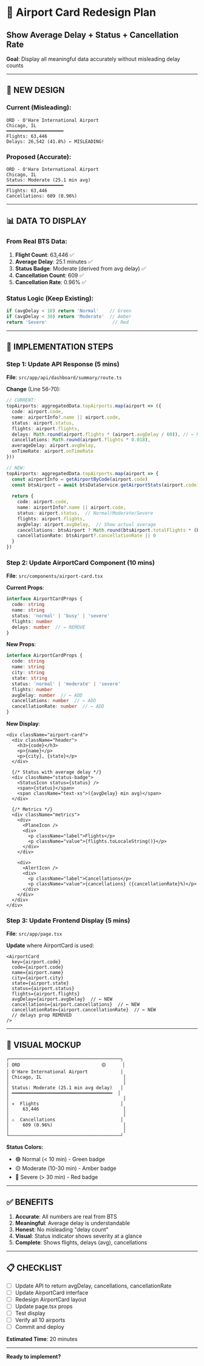 # 🏢 Airport Card Redesign Plan
## Show Average Delay + Status + Cancellation Rate

**Goal**: Display all meaningful data accurately without misleading delay counts

---

## 🎯 NEW DESIGN

### Current (Misleading):
```
ORD - O'Hare International Airport
Chicago, IL
━━━━━━━━━━━━━━━━━━━━━
Flights: 63,446
Delays: 26,542 (41.8%) ← MISLEADING!
```

### Proposed (Accurate):
```
ORD - O'Hare International Airport
Chicago, IL
Status: Moderate (25.1 min avg)
━━━━━━━━━━━━━━━━━━━━━
Flights: 63,446
Cancellations: 609 (0.96%)
```

---

## 📊 DATA TO DISPLAY

### From Real BTS Data:
1. **Flight Count**: 63,446 ✅
2. **Average Delay**: 25.1 minutes ✅
3. **Status Badge**: Moderate (derived from avg delay) ✅
4. **Cancellation Count**: 609 ✅
5. **Cancellation Rate**: 0.96% ✅

### Status Logic (Keep Existing):
```typescript
if (avgDelay < 10) return 'Normal'    // Green
if (avgDelay < 30) return 'Moderate'  // Amber  
return 'Severe'                        // Red
```

---

## 🔧 IMPLEMENTATION STEPS

### Step 1: Update API Response (5 mins)
**File**: `src/app/api/dashboard/summary/route.ts`

**Change** (Line 56-70):
```typescript
// CURRENT:
topAirports: aggregatedData.topAirports.map(airport => ({
  code: airport.code,
  name: airportInfo?.name || airport.code,
  status: airport.status,
  flights: airport.flights,
  delays: Math.round(airport.flights * (airport.avgDelay / 60)), // ← REMOVE
  cancellations: Math.round(airport.flights * 0.018),
  averageDelay: airport.avgDelay,
  onTimeRate: airport.onTimeRate
}))

// NEW:
topAirports: aggregatedData.topAirports.map(airport => {
  const airportInfo = getAirportByCode(airport.code)
  const btsAirport = await btsDataService.getAirportStats(airport.code)
  
  return {
    code: airport.code,
    name: airportInfo?.name || airport.code,
    status: airport.status,  // Normal/Moderate/Severe
    flights: airport.flights,
    avgDelay: airport.avgDelay,  // Show actual average
    cancellations: btsAirport ? Math.round(btsAirport.totalFlights * (btsAirport.cancellationRate / 100)) : 0,
    cancellationRate: btsAirport?.cancellationRate || 0
  }
})
```

### Step 2: Update AirportCard Component (10 mins)
**File**: `src/components/airport-card.tsx`

**Current Props**:
```typescript
interface AirportCardProps {
  code: string
  name: string
  status: 'normal' | 'busy' | 'severe'
  flights: number
  delays: number  // ← REMOVE
}
```

**New Props**:
```typescript
interface AirportCardProps {
  code: string
  name: string
  city: string
  state: string
  status: 'normal' | 'moderate' | 'severe'
  flights: number
  avgDelay: number  // ← ADD
  cancellations: number  // ← ADD
  cancellationRate: number  // ← ADD
}
```

**New Display**:
```tsx
<div className="airport-card">
  <div className="header">
    <h3>{code}</h3>
    <p>{name}</p>
    <p>{city}, {state}</p>
  </div>
  
  {/* Status with average delay */}
  <div className="status-badge">
    <StatusIcon status={status} />
    <span>{status}</span>
    <span className="text-xs">({avgDelay} min avg)</span>
  </div>
  
  {/* Metrics */}
  <div className="metrics">
    <div>
      <PlaneIcon />
      <div>
        <p className="label">Flights</p>
        <p className="value">{flights.toLocaleString()}</p>
      </div>
    </div>
    
    <div>
      <AlertIcon />
      <div>
        <p className="label">Cancellations</p>
        <p className="value">{cancellations} ({cancellationRate}%)</p>
      </div>
    </div>
  </div>
</div>
```

### Step 3: Update Frontend Display (5 mins)
**File**: `src/app/page.tsx`

**Update** where AirportCard is used:
```tsx
<AirportCard
  key={airport.code}
  code={airport.code}
  name={airport.name}
  city={airport.city}
  state={airport.state}
  status={airport.status}
  flights={airport.flights}
  avgDelay={airport.avgDelay}  // ← NEW
  cancellations={airport.cancellations}  // ← NEW
  cancellationRate={airport.cancellationRate}  // ← NEW
  // delays prop REMOVED
/>
```

---

## 🎨 VISUAL MOCKUP

```
┌─────────────────────────────────────────┐
│ ORD                              🟡      │
│ O'Hare International Airport            │
│ Chicago, IL                              │
│                                          │
│ Status: Moderate (25.1 min avg delay)   │
│ ━━━━━━━━━━━━━━━━━━━━━━━━━━━━━━━━━━━━━  │
│                                          │
│ ✈️  Flights                              │
│     63,446                               │
│                                          │
│ ⚠️  Cancellations                        │
│     609 (0.96%)                          │
│                                          │
└─────────────────────────────────────────┘
```

**Status Colors:**
- 🟢 Normal (< 10 min) - Green badge
- 🟡 Moderate (10-30 min) - Amber badge
- 🔴 Severe (> 30 min) - Red badge

---

## ✅ BENEFITS

1. **Accurate**: All numbers are real from BTS
2. **Meaningful**: Average delay is understandable
3. **Honest**: No misleading "delay count"
4. **Visual**: Status indicator shows severity at a glance
5. **Complete**: Shows flights, delays (avg), cancellations

---

## 📋 CHECKLIST

- [ ] Update API to return avgDelay, cancellations, cancellationRate
- [ ] Update AirportCard interface
- [ ] Redesign AirportCard layout
- [ ] Update page.tsx props
- [ ] Test display
- [ ] Verify all 10 airports
- [ ] Commit and deploy

**Estimated Time**: 20 minutes

---

**Ready to implement?**


